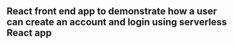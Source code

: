 ## React front end app to demonstrate how a user can create an account and login using serverless React app 
